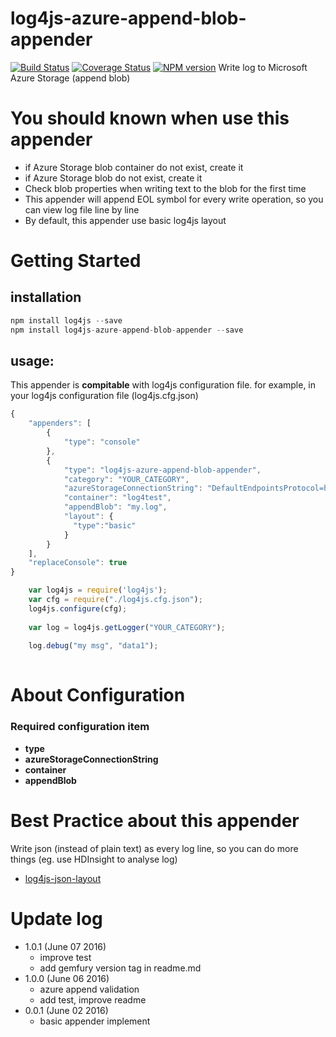 # log4js-azure-append-blob-appender

[![Build Status](https://travis-ci.org/danny8002/log4js-azure-append-blob-appender.svg?branch=master)](https://travis-ci.org/danny8002/log4js-azure-append-blob-appender)
[![Coverage Status](https://coveralls.io/repos/github/danny8002/log4js-azure-append-blob-appender/badge.svg?branch=master)](https://coveralls.io/github/danny8002/log4js-azure-append-blob-appender?branch=master)
[![NPM version](https://badge.fury.io/js/log4js-azure-append-blob-appender.svg)](http://badge.fury.io/js/log4js-azure-append-blob-appender) 
Write log to Microsoft Azure Storage (append blob)

# You should known when use this appender

- if Azure Storage blob container do not exist, create it
- if Azure Storage blob do not exist, create it
- Check blob properties when writing text to the blob for the first time
- This appender will append EOL symbol for every write operation, so you can view log file line by line 
- By default, this appender use basic log4js layout


# Getting Started
## installation

```javascript
npm install log4js --save
npm install log4js-azure-append-blob-appender --save
```

## usage:
This appender is **compitable** with log4js configuration file. for example, in your log4js configuration file (log4js.cfg.json)

```javascript
{
    "appenders": [
        {
            "type": "console"
        },
        {
            "type": "log4js-azure-append-blob-appender",
            "category": "YOUR_CATEGORY",
            "azureStorageConnectionString": "DefaultEndpointsProtocol=https;AccountName=YOUR_ACCOUNT;AccountKey=YOUR_KEY",
            "container": "log4test",
            "appendBlob": "my.log",
            "layout": {
              "type":"basic"
            }
        }
    ],
    "replaceConsole": true
}
```
```javascript
    var log4js = require('log4js');
    var cfg = require("./log4js.cfg.json");
    log4js.configure(cfg);
    
    var log = log4js.getLogger("YOUR_CATEGORY");
    
    log.debug("my msg", "data1");
    
```
# About Configuration
### Required configuration item
- **type** <br/>
- **azureStorageConnectionString** <br/>
- **container** <br/>
- **appendBlob** <br/>

# Best Practice about this appender
Write json (instead of plain text) as every log line, so you can do more things (eg. use HDInsight to analyse log)
- [log4js-json-layout](https://www.npmjs.com/package/log4js-json-layout)

# Update log
 - 1.0.1 (June 07 2016)
    - improve test
    - add gemfury version tag in readme.md
 - 1.0.0 (June 06 2016)
   - azure append validation
   - add test, improve readme
 - 0.0.1 (June 02 2016)
    - basic appender implement